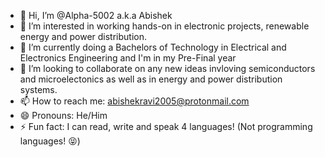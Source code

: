 - 👋 Hi, I’m @Alpha-5002 a.k.a Abishek
- 👀 I’m interested in working hands-on in electronic projects, renewable energy and power distribution.
- 🌱 I’m currently doing a Bachelors of Technology in Electrical and Electronics Engineering and I'm in my Pre-Final year
- 💞️ I’m looking to collaborate on any new ideas invloving semiconductors and microelectonics as well as in energy and power distribution systems.
- 📫 How to reach me: abishekravi2005@protonmail.com
- 😄 Pronouns: He/Him
- ⚡ Fun fact: I can read, write and speak 4 languages! (Not programming languages! 😝) 

<!---
Alpha-5002/Alpha-5002 is a ✨ special ✨ repository because its `README.md` (this file) appears on your GitHub profile.
You can click the Preview link to take a look at your changes.
--->
